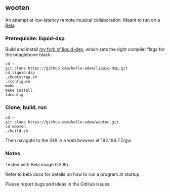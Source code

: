 ## wooten

An attempt at low-latency remote musical collaboration. Meant to run on a
[Bela](https://bela.io/).


### Prerequisite: liquid-dsp

Build and install [my fork of liquid-dsp](https://github.com/hello-adam/liquid-dsp),
which sets the right compiler flags for the beaglebone black.

```
cd ~
git clone https://github.com/hello-adam/liquid-dsp.git
cd liquid-dsp
./bootstrap.sh
./configure
make
make install
ldconfig
```


### Clone, build, run

```
cd ~
git clone https://github.com/hello-adam/wooten.git
cd wooten
./build.sh
```

Then navigate to the GUI in a web browser at 192.168.7.2/gui


### Notes

Tested with Bela image 0.3.8b

Refer to bela docs for details on how to run a program at startup.

Please report bugs and ideas in the GitHub issues.